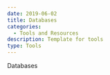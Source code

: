 ```yaml
---
date: 2019-06-02
title: Databases
categories:
  - Tools and Resources
description: Template for tools
type: Tools
---
```


Databases